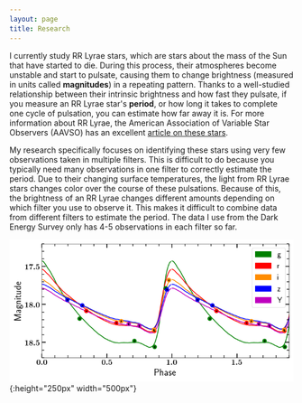 ```yaml
---
layout: page
title: Research
---
```


I currently study RR Lyrae stars, which are stars about the mass of the Sun that have started to die. During this process, their atmospheres become unstable and start to pulsate, causing them to change brightness (measured in units called **magnitudes**) in a repeating pattern. Thanks to a well-studied relationship between their intrinsic brightness and how fast they pulsate, if you measure an RR Lyrae star's **period**, or how long it takes to complete one cycle of pulsation, you can estimate how far away it is. For more information about RR Lyrae, the American Association of Variable Star Observers (AAVSO) has an excellent [article on these stars](https://www.aavso.org/vsots_rrlyr).

My research specifically focuses on identifying these stars using very few observations taken in multiple filters. This is difficult to do because you typically need many observations in one filter to correctly estimate the period. Due to their changing surface temperatures, the light from RR Lyrae stars changes color over the course of these pulsations. Because of this, the brightness of an RR Lyrae changes different amounts depending on which filter you use to observe it. This makes it difficult to combine data from different filters to estimate the period. The data I use from the Dark Energy Survey only has 4-5 observations in each filter so far.

![RR Lyrae light curve in DES filters](/img/des_folded_jessica.png){:height="250px" width="500px"}
